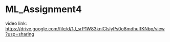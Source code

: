 # ML_Assignment4
video link: https://drive.google.com/file/d/1J_srP1W83knlClslyPs0o8mdhuIfKNbp/view?usp=sharing
